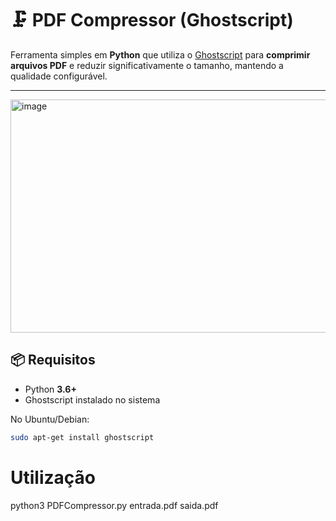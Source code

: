 # 🗜️ PDF Compressor (Ghostscript)

Ferramenta simples em **Python** que utiliza o [Ghostscript](https://www.ghostscript.com/) para **comprimir arquivos PDF** e reduzir significativamente o tamanho, mantendo a qualidade configurável.

---

<img width="1094" height="373" alt="image" src="https://github.com/user-attachments/assets/17385d70-52b6-48c4-8134-88c6ed443897" />


## 📦 Requisitos

- Python **3.6+**
- Ghostscript instalado no sistema

No Ubuntu/Debian:
```bash
sudo apt-get install ghostscript
```

# Utilização

python3  PDFCompressor.py entrada.pdf saida.pdf
